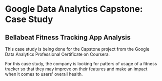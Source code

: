 # Google Data Analytics Capstone: Case Study

## Bellabeat Fitness Tracking App Analysis

This case study is being done for the Capstone project from the Google Data Analytics Professional Certificate on Coursera.

For this case study, the company is looking for patters of usage of a fitness tracker so that they may improve on their features and make an impact when it comes to users' overall health. 